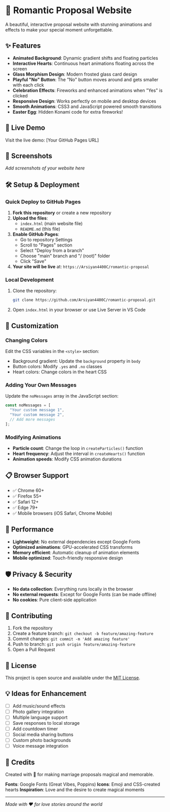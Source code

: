 # 💖 Romantic Proposal Website

A beautiful, interactive proposal website with stunning animations and effects to make your special moment unforgettable.

## ✨ Features

- **Animated Background**: Dynamic gradient shifts and floating particles
- **Interactive Hearts**: Continuous heart animations floating across the screen
- **Glass Morphism Design**: Modern frosted glass card design
- **Playful "No" Button**: The "No" button moves around and gets smaller with each click
- **Celebration Effects**: Fireworks and enhanced animations when "Yes" is clicked
- **Responsive Design**: Works perfectly on mobile and desktop devices
- **Smooth Animations**: CSS3 and JavaScript powered smooth transitions
- **Easter Egg**: Hidden Konami code for extra fireworks!

## 🚀 Live Demo

Visit the live demo: [Your GitHub Pages URL]

## 📱 Screenshots

*Add screenshots of your website here*

## 🛠️ Setup & Deployment

### Quick Deploy to GitHub Pages

1. **Fork this repository** or create a new repository
2. **Upload the files**:
   - `index.html` (main website file)
   - `README.md` (this file)
3. **Enable GitHub Pages**:
   - Go to repository Settings
   - Scroll to "Pages" section
   - Select "Deploy from a branch"
   - Choose "main" branch and "/ (root)" folder
   - Click "Save"
4. **Your site will be live** at: `https://Arsiyan4400C/romantic-proposal`

### Local Development

1. Clone the repository:
   ```bash
   git clone https://github.com/Arsiyan4400C/romantic-proposal.git
   ```

2. Open `index.html` in your browser or use Live Server in VS Code

## 🎨 Customization

### Changing Colors
Edit the CSS variables in the `<style>` section:
- Background gradient: Update the `background` property in `body`
- Button colors: Modify `.yes` and `.no` classes
- Heart colors: Change colors in the heart CSS

### Adding Your Own Messages
Update the `noMessages` array in the JavaScript section:
```javascript
const noMessages = [
  "Your custom message 1",
  "Your custom message 2",
  // Add more messages
];
```

### Modifying Animations
- **Particle count**: Change the loop in `createParticles()` function
- **Heart frequency**: Adjust the interval in `createHearts()` function  
- **Animation speeds**: Modify CSS animation durations

## 📋 Browser Support

- ✅ Chrome 60+
- ✅ Firefox 55+
- ✅ Safari 12+
- ✅ Edge 79+
- ✅ Mobile browsers (iOS Safari, Chrome Mobile)

## 🎯 Performance

- **Lightweight**: No external dependencies except Google Fonts
- **Optimized animations**: GPU-accelerated CSS transforms
- **Memory efficient**: Automatic cleanup of animation elements
- **Mobile optimized**: Touch-friendly responsive design

## 🛡️ Privacy & Security

- **No data collection**: Everything runs locally in the browser
- **No external requests**: Except for Google Fonts (can be made offline)
- **No cookies**: Pure client-side application

## 🤝 Contributing

1. Fork the repository
2. Create a feature branch: `git checkout -b feature/amazing-feature`
3. Commit changes: `git commit -m 'Add amazing feature'`
4. Push to branch: `git push origin feature/amazing-feature`
5. Open a Pull Request

## 📝 License

This project is open source and available under the [MIT License](LICENSE).

## 💡 Ideas for Enhancement

- [ ] Add music/sound effects
- [ ] Photo gallery integration
- [ ] Multiple language support
- [ ] Save responses to local storage
- [ ] Add countdown timer
- [ ] Social media sharing buttons
- [ ] Custom photo backgrounds
- [ ] Voice message integration

## 💌 Credits

Created with 💖 for making marriage proposals magical and memorable.

**Fonts**: Google Fonts (Great Vibes, Poppins)
**Icons**: Emoji and CSS-created hearts
**Inspiration**: Love and the desire to create magical moments

---

*Made with ❤️ for love stories around the world*

